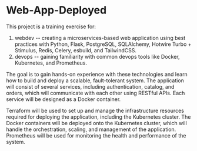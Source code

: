 # Web-App-Deployed
This project is a training exercise for:

1) webdev -- creating a microservices-based web application using best practices with Python, Flask, PostgreSQL, SQLAlchemy, Hotwire Turbo + Stimulus, Redis, Celery, esbuild, and TailwindCSS.
2) devops -- gaining familiarity with common devops tools like Docker, Kubernetes, and Prometheus.

The goal is to gain hands-on experience with these technologies and learn how to build and deploy a scalable, fault-tolerant system. The application will consist of several services, including authentication, catalog, and orders, which will communicate with each other using RESTful APIs. Each service will be designed as a Docker container.

Terraform will be used to set up and manage the infrastructure resources required for deploying the application, including the Kubernetes cluster. The Docker containers will be deployed onto the Kubernetes cluster, which will handle the orchestration, scaling, and management of the application. Prometheus will be used for monitoring the health and performance of the system.
